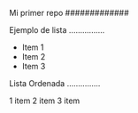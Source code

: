 Mi primer repo
#############

Ejemplo de lista
................

* Item 1
* Item 2
* Item 3


Lista Ordenada
...............

1 item
2 item
3 item
